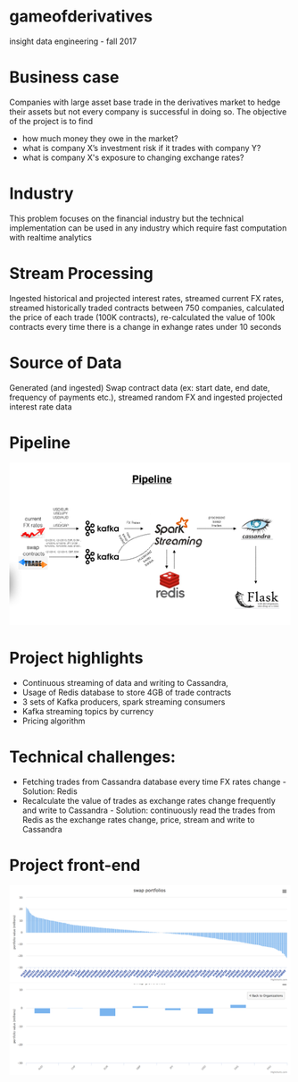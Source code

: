 # gameofderivatives
insight data engineering - fall 2017

# Business case
Companies with large asset base trade in the derivatives market to hedge their assets but not every company is successful in doing so. The objective of the project is to find 
  - how much money they owe in the market?
  - what is company X’s investment risk if it trades with company Y?
  - what is company X's exposure to changing exchange rates?

# Industry
This problem focuses on the financial industry but the technical implementation can be used in any industry which require fast computation with realtime analytics

# Stream Processing
Ingested historical and projected interest rates, streamed current FX rates, streamed historically traded contracts between 750 companies, calculated the price of each trade (100K contracts), re-calculated the value of 100k contracts every time there is a change in exhange rates under 10 seconds

# Source of Data
Generated (and ingested) Swap contract data (ex: start date, end date, frequency of payments etc.), streamed random FX and ingested projected interest rate data

# Pipeline
<img src="images/pipeline.png" alt=“#gameofderivatives” width=“75px”/>

# Project highlights
- Continuous streaming of data and writing to Cassandra, 
- Usage of Redis database to store 4GB of trade contracts
- 3 sets of Kafka producers, spark streaming consumers
- Kafka streaming topics by currency
- Pricing algorithm

# Technical challenges:
- Fetching trades from Cassandra database every time FX rates change - Solution: Redis
- Recalculate the value of trades as exchange rates change frequently and write to Cassandra - Solution: continuously read the trades from Redis as the exchange rates change, price, stream and write to Cassandra

# Project front-end
<img src="images/portfolios.png" alt=“#portfolios” width=“75px”/>
<img src="images/drilldown.png" alt=“#portfoliodrilldown” width=“75px”/>

